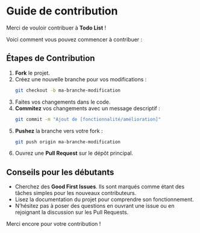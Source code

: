 # Guide de contribution

Merci de vouloir contribuer à **Todo List** !

Voici comment vous pouvez commencer à contribuer :

## Étapes de Contribution

1. **Fork** le projet.
2. Créez une nouvelle branche pour vos modifications :
    ```bash
    git checkout -b ma-branche-modification
    ```
3. Faites vos changements dans le code.
4. **Commitez** vos changements avec un message descriptif :
    ```bash
    git commit -m "Ajout de [fonctionnalité/amélioration]"
    ```
5. **Pushez** la branche vers votre fork :
    ```bash
    git push origin ma-branche-modification
    ```
6. Ouvrez une **Pull Request** sur le dépôt principal.

## Conseils pour les débutants

- Cherchez des **Good First Issues**. Ils sont marqués comme étant des tâches simples pour les nouveaux contributeurs.
- Lisez la documentation du projet pour comprendre son fonctionnement.
- N’hésitez pas à poser des questions en ouvrant une issue ou en rejoignant la discussion sur les Pull Requests.

Merci encore pour votre contribution !